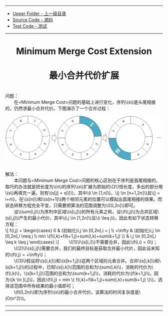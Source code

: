 --------
* [Upper Folder - 上一级目录](../../)
* [Source Code - 源码](https://github.com/zhaochenyou/Way-to-Algorithm/blob/master/src/DynamicProgramming/RegionalDP/MinimumMergeCostExtenion.hpp)
* [Test Code - 测试](https://github.com/zhaochenyou/Way-to-Algorithm/blob/master/src/DynamicProgramming/RegionalDP/MinimumMergeCostExtenion.cpp)

--------

<div>
<h1 align="center">Minimum Merge Cost Extension</h1>
<h1 align="center">最小合并代价扩展</h1>
<br>
问题： <br>
&emsp;&emsp;在&lt;Minimum Merge Cost&gt;问题的基础上进行变化，序列\(s\)是头尾相接的，仍然求最小合并代价。下图演示了一个合并过程： <br>
<p align="center"><img src="../res/MinimumMergeCostExtension1.png" /></p>
<br>
解法： <br>
&emsp;&emsp;本问题与&lt;Minimum Merge Cost&gt;问题的核心区别在于序列是首尾相接的，取巧的办法就是把长度为\(n\)的序列\(s\)扩展为原始的\(2\)倍长度，多出的部分用\(s\)再填充一遍，则有\(s[j] = s[i]\)，其中\(i \in [1,n]\)，\(j \in [n+1,2n]\)且\(j = i+n\)，在\(s[n]\)和\(s[n+1]\)两个相邻元素的位置可以模拟出首尾相接的效果。而状态转移方程完全不变，只需要把算法的范围调整为\([0,2n]\)即可。 <br>
&emsp;&emsp;设\(sum(i,j)\)为序列中区域\(s[i,j]\)的所有元素之和，设\(f(i,j)\)为合并区域\(s[i,j]\)产生的最小代价，其中\(i,j \in [1,2n]\)且\(i \leq j\)。因此有如下状态转移方程： <br>
\[
f(i,j) =
\begin{cases}
0 & (初始化)i,j \in [0,2n],i = j \\
+\infty & (初始化)i,j \in [0,2n],i \neq j \\
min \{f(i,k)+f(k+1,j)+sum(i,k)+sum(k+1,j) \} & i,j \in [0,2n],i \leq k \leq j
\end{cases}
\]
&emsp;&emsp;\((1)\)\(s[i,i]\)不需要合并，因此\(f(i,i) = 0\)； <br>
&emsp;&emsp;\((2)\)\(s[i,j]\)需要合并，我们的最终目标是获取合并最小代价，因此设未知的\(f(i,j) = +\infty\)； <br>
&emsp;&emsp;\((3)\)假设将\(s[i,k]\)和\(s[k+1,j]\)这两个区域的元素合并。合并\(s[i,k]\)和\(s[k+1,j]\)的过程中，已知\(s[i,k]\)范围的总和为\(sum(i,k)\)，消耗的代价为\(f(i,k)\)，\(s[k+1,j]\)范围的总和为\(sum(k+1,j)\)，消耗的代价为\(f(k+1,j)\)。因为\(k \in [i,j]\)，因此\(f(i,j) = min \{ f(i,k)+f(k+1,j)+sum(i,k)+sum(k+1,j) \}\)，选择该范围中所有结果的最小值即可； <br>
&emsp;&emsp;\(f(0,2n)\)即为序列\(s\)的最小合并代价。该算法的时间复杂度是\(O(n^2)\)。 <br>
</div>

--------
--------
